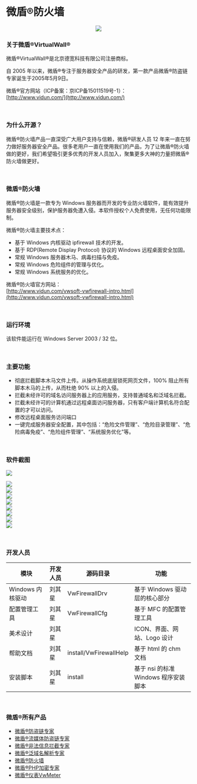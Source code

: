 # 微盾®防火墙

<p align="center"><img src="https://raw.githubusercontent.com/dekuan/VwFirewall/master/images/vwfirewall.gif"></p>


### 关于微盾®VirtualWall®
微盾®VirtualWall®是北京德宽科技有限公司注册商标。

自 2005 年以来，微盾®专注于服务器安全产品的研发，第一款产品微盾®防盗链专家诞生于2005年5月9日。

微盾®官方网站（ICP备案：京ICP备15011519号-1）：<br />
[http://www.vidun.com/](http://www.vidun.com/)


<p>&nbsp;</p>


### 为什么开源？

微盾®防火墙产品一直深受广大用户支持与信赖，微盾®研发人员 12 年来一直在努力做好服务器安全产品。很多老用户一直在使用我们的产品，为了让微盾®防火墙做的更好，我们希望吸引更多优秀的开发人员加入，聚集更多大神的力量把微盾®防火墙做更好。

<p>&nbsp;</p>


### 微盾®防火墙

微盾®防火墙是一款专为 Windows 服务器而开发的专业防火墙软件，能有效提升服务器安全级别，保护服务器免遭入侵。本软件授权个人免费使用，无任何功能限制。

微盾®防火墙主要技术点：

- 基于 Windows 内核驱动 ipfirewall 技术的开发。
- 基于 RDP(Remote Display Protocol) 协议的 Windows 远程桌面安全加固。
- 常规 Windows 服务器木马、病毒扫描与免疫。
- 常规 Windows 危险组件的管理与优化。
- 常规 Windows 系统服务的优化。

微盾®防火墙官方网站：<br />
[http://www.vidun.com/vwsoft-vwfirewall-intro.html](http://www.vidun.com/vwsoft-vwfirewall-intro.html)


<p>&nbsp;</p>


### 运行环境

该软件能运行在 Windows Server 2003 / 32 位。

<p>&nbsp;</p>


### 主要功能

- 彻底拦截脚本木马文件上传。从操作系统底层锁死网页文件，100% 阻止所有脚本木马的上传，从而杜绝 90% 以上的入侵。
- 拦截未经许可的域名访问服务器上的应用服务，支持普通域名和泛域名拦截。
- 拦截未经许可的计算机通过远程桌面访问服务器，只有客户端计算机名符合配置的才可以访问。
- 修改远程桌面服务访问端口
- 一键完成服务器安全配置，其中包括：“危险文件管理”、“危险目录管理”、“危险病毒免疫”、“危险组件管理”、“系统服务优化”等。

<p>&nbsp;</p>


### 软件截图

<p><img src="https://raw.githubusercontent.com/dekuan/VwFirewall/master/images/vwfirewall_cfg_splash_chs.gif" /></p>

<p>
<img src="https://raw.githubusercontent.com/dekuan/VwFirewall/master/images/vwfirewall_cfg_1.gif" />
<br />

<img src="https://raw.githubusercontent.com/dekuan/VwFirewall/master/images/vwfirewall_cfg_2.gif" />
<br />

<img src="https://raw.githubusercontent.com/dekuan/VwFirewall/master/images/vwfirewall_cfg_3.gif" />
<br />

<img src="https://raw.githubusercontent.com/dekuan/VwFirewall/master/images/vwfirewall_cfg_4.gif" />
<br />

<img src="https://raw.githubusercontent.com/dekuan/VwFirewall/master/images/vwfirewall_cfg_5.gif" />
<br />

<img src="https://raw.githubusercontent.com/dekuan/VwFirewall/master/images/vwfirewall_cfg_6.gif" />
<br />

<img src="https://raw.githubusercontent.com/dekuan/VwFirewall/master/images/vwfirewall_cfg_7.gif" />
<br />

<img src="https://raw.githubusercontent.com/dekuan/VwFirewall/master/images/vwfirewall_cfg_8.gif" />
<br />
</p>

<p>&nbsp;</p>


### 开发人员

模块	| 开发人员	| 源码目录 | 功能
----------|---------|--------|--------
Windows 内核驱动 | 刘其星 | VwFirewallDrv | 基于 Windows 驱动层的核心部分 
配置管理工具 | 刘其星 |VwFirewallCfg | 基于 MFC 的配置管理工具
美术设计 | 刘其星 | | ICON、界面、网站、Logo 设计
帮助文档 | 刘其星 |install/VwFirewallHelp | 基于 html 的 chm 文档
安装脚本 | 刘其星 |install | 基于 nsi 的标准 Windows 程序安装脚本

<p>&nbsp;</p>



### 微盾®所有产品

- [微盾®防盗链专家](http://www.vidun.com/vwsoft-vwantileechs-intro.html)
- [微盾®流媒体防盗链专家](http://www.vidun.com/vwsoft-vwcmantileech-intro.html)
- [微盾®非法信息拦截专家](http://www.vidun.com/vwsoft-vwinfomonitor-intro.html)
- [微盾®泛域名解析专家](http://www.vidun.com/vwsoft-vwpandomain-intro.html)
- [微盾®防火墙](http://www.vidun.com/vwsoft-vwfirewall-intro.html)
- [微盾®PHP加密专家](http://www.vidun.com/vwsoft-vwphpcodelock-intro.html)
- [微盾®仪表VwMeter](http://www.vidun.com/vwsoft-vwmeter-intro.html)

<p>&nbsp;</p>


